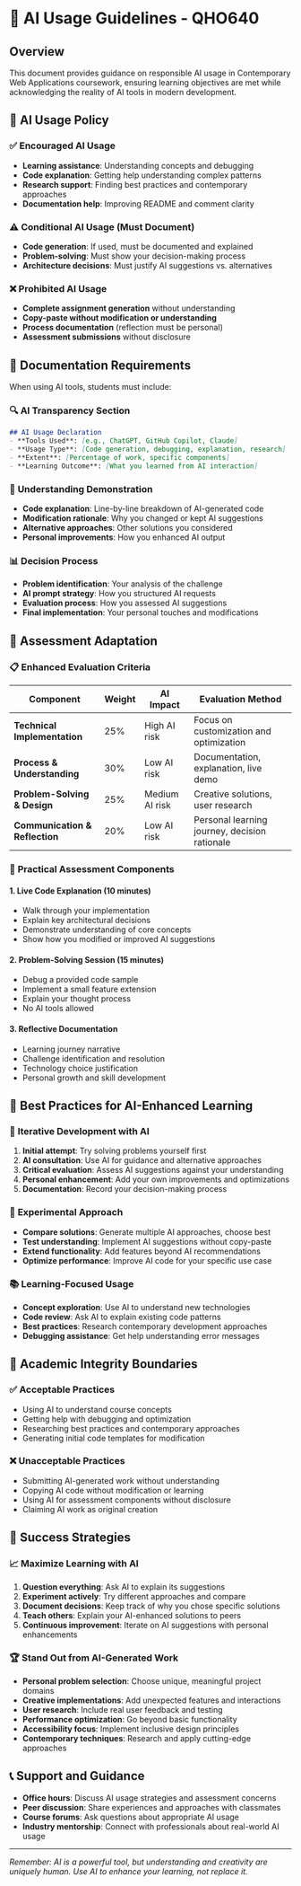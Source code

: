 # 🤖 AI Usage Guidelines - QHO640

## Overview
This document provides guidance on responsible AI usage in Contemporary Web Applications coursework, ensuring learning objectives are met while acknowledging the reality of AI tools in modern development.

## 🎯 AI Usage Policy

### ✅ **Encouraged AI Usage**
- **Learning assistance**: Understanding concepts and debugging
- **Code explanation**: Getting help understanding complex patterns
- **Research support**: Finding best practices and contemporary approaches
- **Documentation help**: Improving README and comment clarity

### ⚠️ **Conditional AI Usage** (Must Document)
- **Code generation**: If used, must be documented and explained
- **Problem-solving**: Must show your decision-making process
- **Architecture decisions**: Must justify AI suggestions vs. alternatives

### ❌ **Prohibited AI Usage**
- **Complete assignment generation** without understanding
- **Copy-paste without modification or understanding**
- **Process documentation** (reflection must be personal)
- **Assessment submissions** without disclosure

## 📝 Documentation Requirements

When using AI tools, students must include:

### 🔍 **AI Transparency Section**
```markdown
## AI Usage Declaration
- **Tools Used**: [e.g., ChatGPT, GitHub Copilot, Claude]
- **Usage Type**: [Code generation, debugging, explanation, research]
- **Extent**: [Percentage of work, specific components]
- **Learning Outcome**: [What you learned from AI interaction]
```

### 🧠 **Understanding Demonstration**
- **Code explanation**: Line-by-line breakdown of AI-generated code
- **Modification rationale**: Why you changed or kept AI suggestions
- **Alternative approaches**: Other solutions you considered
- **Personal improvements**: How you enhanced AI output

### 📊 **Decision Process**
- **Problem identification**: Your analysis of the challenge
- **AI prompt strategy**: How you structured AI requests
- **Evaluation process**: How you assessed AI suggestions
- **Final implementation**: Your personal touches and modifications

## 🎯 Assessment Adaptation

### 📋 **Enhanced Evaluation Criteria**

| Component | Weight | AI Impact | Evaluation Method |
|-----------|--------|-----------|-------------------|
| **Technical Implementation** | 25% | High AI risk | Focus on customization and optimization |
| **Process & Understanding** | 30% | Low AI risk | Documentation, explanation, live demo |
| **Problem-Solving & Design** | 25% | Medium AI risk | Creative solutions, user research |
| **Communication & Reflection** | 20% | Low AI risk | Personal learning journey, decision rationale |

### 🔧 **Practical Assessment Components**

#### **1. Live Code Explanation (10 minutes)**
- Walk through your implementation
- Explain key architectural decisions
- Demonstrate understanding of core concepts
- Show how you modified or improved AI suggestions

#### **2. Problem-Solving Session (15 minutes)**
- Debug a provided code sample
- Implement a small feature extension
- Explain your thought process
- No AI tools allowed

#### **3. Reflective Documentation**
- Learning journey narrative
- Challenge identification and resolution
- Technology choice justification
- Personal growth and skill development

## 🌟 **Best Practices for AI-Enhanced Learning**

### 🔄 **Iterative Development with AI**
1. **Initial attempt**: Try solving problems yourself first
2. **AI consultation**: Use AI for guidance and alternative approaches
3. **Critical evaluation**: Assess AI suggestions against your understanding
4. **Personal enhancement**: Add your own improvements and optimizations
5. **Documentation**: Record your decision-making process

### 🧪 **Experimental Approach**
- **Compare solutions**: Generate multiple AI approaches, choose best
- **Test understanding**: Implement AI suggestions without copy-paste
- **Extend functionality**: Add features beyond AI recommendations
- **Optimize performance**: Improve AI code for your specific use case

### 📚 **Learning-Focused Usage**
- **Concept exploration**: Use AI to understand new technologies
- **Code review**: Ask AI to explain existing code patterns
- **Best practices**: Research contemporary development approaches
- **Debugging assistance**: Get help understanding error messages

## 🚫 **Academic Integrity Boundaries**

### ✅ **Acceptable Practices**
- Using AI to understand course concepts
- Getting help with debugging and optimization
- Researching best practices and contemporary approaches
- Generating initial code templates for modification

### ❌ **Unacceptable Practices**
- Submitting AI-generated work without understanding
- Copying AI code without modification or learning
- Using AI for assessment components without disclosure
- Claiming AI work as original creation

## 🎯 **Success Strategies**

### 📈 **Maximize Learning with AI**
1. **Question everything**: Ask AI to explain its suggestions
2. **Experiment actively**: Try different approaches and compare
3. **Document decisions**: Keep track of why you chose specific solutions
4. **Teach others**: Explain your AI-enhanced solutions to peers
5. **Continuous improvement**: Iterate on AI suggestions with personal enhancements

### 🏆 **Stand Out from AI-Generated Work**
- **Personal problem selection**: Choose unique, meaningful project domains
- **Creative implementations**: Add unexpected features and interactions
- **User research**: Include real user feedback and testing
- **Performance optimization**: Go beyond basic functionality
- **Accessibility focus**: Implement inclusive design principles
- **Contemporary techniques**: Research and apply cutting-edge approaches

## 📞 **Support and Guidance**

- **Office hours**: Discuss AI usage strategies and assessment concerns
- **Peer discussion**: Share experiences and approaches with classmates
- **Course forums**: Ask questions about appropriate AI usage
- **Industry mentorship**: Connect with professionals about real-world AI usage

---

*Remember: AI is a powerful tool, but understanding and creativity are uniquely human. Use AI to enhance your learning, not replace it.*
